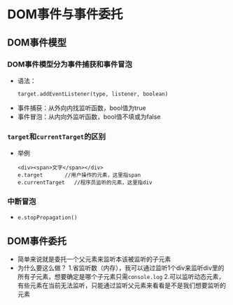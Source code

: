 # DOM事件与事件委托
## DOM事件模型
### DOM事件模型分为事件捕获和事件冒泡
* 语法：
  ``````
  target.addEventListener(type, listener, boolean)
  ``````
* 事件捕获：从外向内找监听函数，bool值为true
* 事件冒泡：从内向外监听函数，bool值不填或为false

### `target`和`currentTarget`的区别
* 举例
  ``````
  <div><span>文字</span></div>
  e.target       //用户操作的元素，这里指span
  e.currentTarget   //程序员监听的元素，这里指div

### 中断冒泡
* `e.stopPropagation()`
  
## DOM事件委托
* 简单来说就是委托一个父元素来监听本该被监听的子元素
* 为什么要这么做？
  1.省监听数（内存），我可以通过监听1个div来监听div里的所有子元素，想要确定是哪个子元素只需`console.log`
  2.可以监听动态元素，有些元素在当前无法监听，只能通过监听父元素来看看是不是我们想要监听的元素

  
